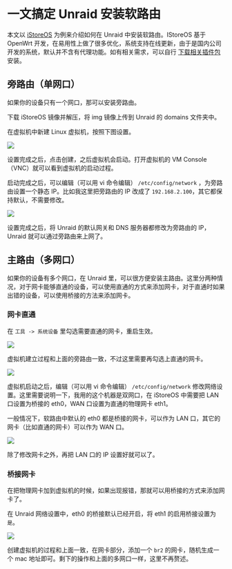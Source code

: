 # 一文搞定 Unraid 安装软路由

本文以 [iStoreOS](https://fw.koolcenter.com/iStoreOS/x86_64/) 为例来介绍如何在 Unraid 中安装软路由。IStoreOS 基于 OpenWrt 开发，在易用性上做了很多优化，系统支持在线更新，由于是国内公司开发的系统，默认并不含有代理功能。如有相关需求，可以自行 [下载相关插件包](https://github.com/AUK9527/Are-u-ok/tree/main/x86) 安装。

## 旁路由（单网口）

如果你的设备只有一个网口，那可以安装旁路由。

下载 iStoreOS 镜像并解压，将 img 镜像上传到 Unraid 的 domains 文件夹中。

在虚拟机中新建 Linux 虚拟机，按照下图设置。

![](https://slark-blog.s3.bitiful.net/20231208004127_wfgCDv.png)

设置完成之后，点击创建，之后虚拟机会启动。打开虚拟机的 VM Console（VNC）就可以看到虚拟机的启动过程。

启动完成之后，可以编辑（可以用 vi 命令编辑） `/etc/config/network` ，为旁路由设置一个静态 IP。比如我这里把旁路由的 IP 改成了 `192.168.2.100`，其它都保持默认，不需要修改。

![](https://slark-blog.s3.bitiful.net/dvh1QC_pIPTdG.png)

设置完成之后，将 Unraid 的默认网关和 DNS 服务器都修改为旁路由的 IP，Unraid 就可以通过旁路由来上网了。

## 主路由（多网口）

如果你的设备有多个网口，在 Unraid 里，可以很方便安装主路由。这里分两种情况，对于网卡能够直通的设备，可以使用直通的方式来添加网卡，对于直通时如果出错的设备，可以使用桥接的方法来添加网卡。

### 网卡直通

在 `工具 -> 系统设备`  里勾选需要直通的网卡，重启生效。

![](https://slark-blog.s3.bitiful.net/20231208005316_W54ool.png)

虚拟机建立过程和上面的旁路由一致，不过这里需要再勾选上直通的网卡。

![](https://slark-blog.s3.bitiful.net/20231208005547_JvLatS.png)

虚拟机启动之后，编辑（可以用 vi 命令编辑） `/etc/config/network` 修改网络设置。这里需要说明一下，我用的这个机器是双网口，在 iStoreOS 中需要把 LAN 口设置为桥接的 eth0，WAN 口设置为直通的物理网卡 eth1。

一般情况下，软路由中默认的 eth0 都是桥接的网卡，可以作为 LAN 口，其它的网卡（比如直通的网卡）可以作为 WAN 口。

![](https://slark-blog.s3.bitiful.net/5dsGV0_wQ2pnl.png)

除了修改网卡之外，再把 LAN 口的 IP 设置好就可以了。

### 桥接网卡

在把物理网卡加到虚拟机的时候，如果出现报错，那就可以用桥接的方式来添加网卡了。

在 Unraid 网络设置中，eth0 的桥接默认已经开启，将 eth1 的启用桥接设置为 `是`。

![](https://slark-blog.s3.bitiful.net/20231208020629_fjnrR0.png)

创建虚拟机的过程和上面一致，在网卡部分，添加一个 `br2` 的网卡，随机生成一个 mac 地址即可。剩下的操作和上面的多网口一样，这里不再赘述。